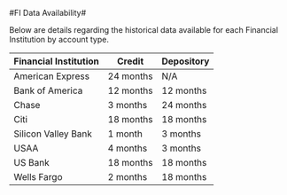 #FI Data Availability#

Below are details regarding the historical data available for each Financial Institution by account type.

| Financial Institution | Credit    | Depository |
| --------------------- | --------- | ---------- |
| American Express      | 24 months | N/A        |
| Bank of America       | 12 months | 12 months  |
| Chase                 | 3 months  | 24 months  |
| Citi                  | 18 months | 18 months  |
| Silicon Valley Bank   | 1 month   | 3 months   |
| USAA                  | 4 months  | 3 months   |
| US Bank               | 18 months | 18 months  |
| Wells Fargo           | 2 months  | 18 months  |
